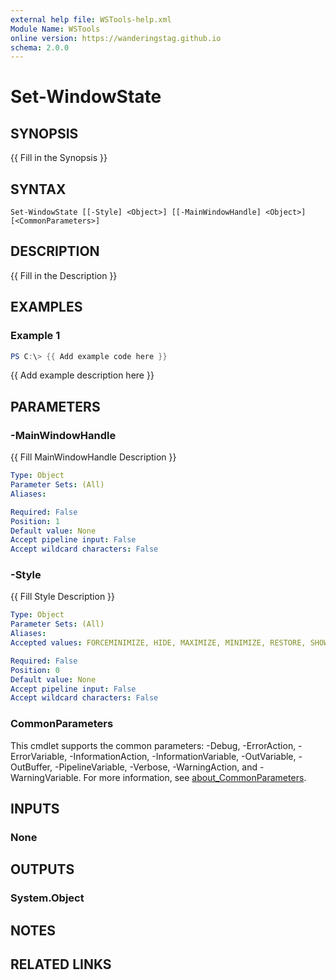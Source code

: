 ```yaml
---
external help file: WSTools-help.xml
Module Name: WSTools
online version: https://wanderingstag.github.io
schema: 2.0.0
---
```


# Set-WindowState

## SYNOPSIS
{{ Fill in the Synopsis }}

## SYNTAX

```
Set-WindowState [[-Style] <Object>] [[-MainWindowHandle] <Object>] [<CommonParameters>]
```

## DESCRIPTION
{{ Fill in the Description }}

## EXAMPLES

### Example 1
```powershell
PS C:\> {{ Add example code here }}
```

{{ Add example description here }}

## PARAMETERS

### -MainWindowHandle
{{ Fill MainWindowHandle Description }}

```yaml
Type: Object
Parameter Sets: (All)
Aliases:

Required: False
Position: 1
Default value: None
Accept pipeline input: False
Accept wildcard characters: False
```

### -Style
{{ Fill Style Description }}

```yaml
Type: Object
Parameter Sets: (All)
Aliases:
Accepted values: FORCEMINIMIZE, HIDE, MAXIMIZE, MINIMIZE, RESTORE, SHOW, SHOWDEFAULT, SHOWMAXIMIZED, SHOWMINIMIZED, SHOWMINNOACTIVE, SHOWNA, SHOWNOACTIVATE, SHOWNORMAL

Required: False
Position: 0
Default value: None
Accept pipeline input: False
Accept wildcard characters: False
```

### CommonParameters
This cmdlet supports the common parameters: -Debug, -ErrorAction, -ErrorVariable, -InformationAction, -InformationVariable, -OutVariable, -OutBuffer, -PipelineVariable, -Verbose, -WarningAction, and -WarningVariable. For more information, see [about_CommonParameters](http://go.microsoft.com/fwlink/?LinkID=113216).

## INPUTS

### None

## OUTPUTS

### System.Object
## NOTES

## RELATED LINKS
